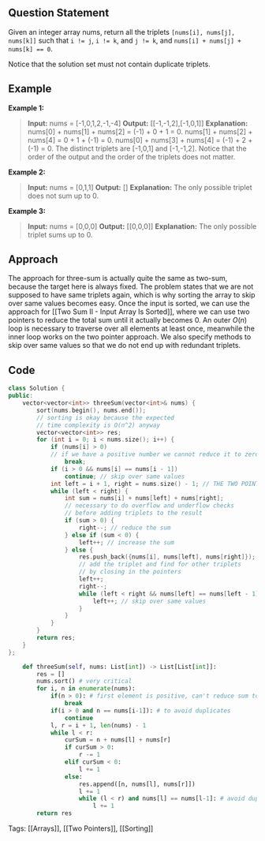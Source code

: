 ## Question Statement
Given an integer array nums, return all the triplets `[nums[i], nums[j], nums[k]]` such that `i != j`, `i != k`, and `j != k`, and `nums[i] + nums[j] + nums[k] == 0`.

Notice that the solution set must not contain duplicate triplets.
## Example
**Example 1:**
>**Input:** nums = [-1,0,1,2,-1,-4]
>**Output:** \[[-1,-1,2],[-1,0,1]]
>**Explanation:**
>nums[0] + nums[1] + nums[2] = (-1) + 0 + 1 = 0.
>nums[1] + nums[2] + nums[4] = 0 + 1 + (-1) = 0.
>nums[0] + nums[3] + nums[4] = (-1) + 2 + (-1) = 0.
>The distinct triplets are [-1,0,1] and [-1,-1,2].
>Notice that the order of the output and the order of the triplets does not matter.

**Example 2:**
>**Input:** nums = [0,1,1]
>**Output:** []
>**Explanation:** The only possible triplet does not sum up to 0.

**Example 3:**
>**Input:** nums = [0,0,0]
>**Output:** \[[0,0,0]]
>**Explanation:** The only possible triplet sums up to 0.

## Approach
The approach for three-sum is actually quite the same as two-sum, because the target here is always fixed. The problem states that we are not supposed to have same triplets again, which is why sorting the array to skip over same values becomes easy. Once the input is sorted, we can use the approach for [[Two Sum II - Input Array Is Sorted]], where we can use two pointers to reduce the total sum until it actually becomes 0. An outer $O(n)$ loop is necessary to traverse over all elements at least once, meanwhile the inner loop works on the two pointer approach. We also specify methods to skip over same values so that we do not end up with redundant triplets.
## Code
```cpp
class Solution {
public:
    vector<vector<int>> threeSum(vector<int>& nums) {
        sort(nums.begin(), nums.end());
        // sorting is okay because the expected
        // time complexity is O(n^2) anyway
        vector<vector<int>> res;
        for (int i = 0; i < nums.size(); i++) {
            if (nums[i] > 0)
            // if we have a positive number we cannot reduce it to zero
                break;
            if (i > 0 && nums[i] == nums[i - 1])
                continue; // skip over same values
            int left = i + 1, right = nums.size() - 1; // THE TWO POINTERS
            while (left < right) {
                int sum = nums[i] + nums[left] + nums[right];
                // necessary to do overflow and underflow checks
                // before adding triplets to the result
                if (sum > 0) {
                    right--; // reduce the sum
                } else if (sum < 0) {
                    left++; // increase the sum
                } else {
                    res.push_back({nums[i], nums[left], nums[right]});
                    // add the triplet and find for other triplets
                    // by closing in the pointers
                    left++;
                    right--;
                    while (left < right && nums[left] == nums[left - 1]) {
                        left++; // skip over same values
                    }
                }
            }
        }
        return res;
    }
};
```

```python
    def threeSum(self, nums: List[int]) -> List[List[int]]:
        res = []
        nums.sort() # very critical
        for i, n in enumerate(nums):
            if(n > 0): # first element is positive, can't reduce sum to zero
                break
            if(i > 0 and n == nums[i-1]): # to avoid duplicates
                continue
            l, r = i + 1, len(nums) - 1
            while l < r:
                curSum = n + nums[l] + nums[r]
                if curSum > 0:
                    r -= 1
                elif curSum < 0:
                    l += 1
                else:
                    res.append([n, nums[l], nums[r]])
                    l += 1
                    while (l < r) and nums[l] == nums[l-1]: # avoid duplicates
                        l += 1
        return res
```
Tags: [[Arrays]], [[Two Pointers]], [[Sorting]]